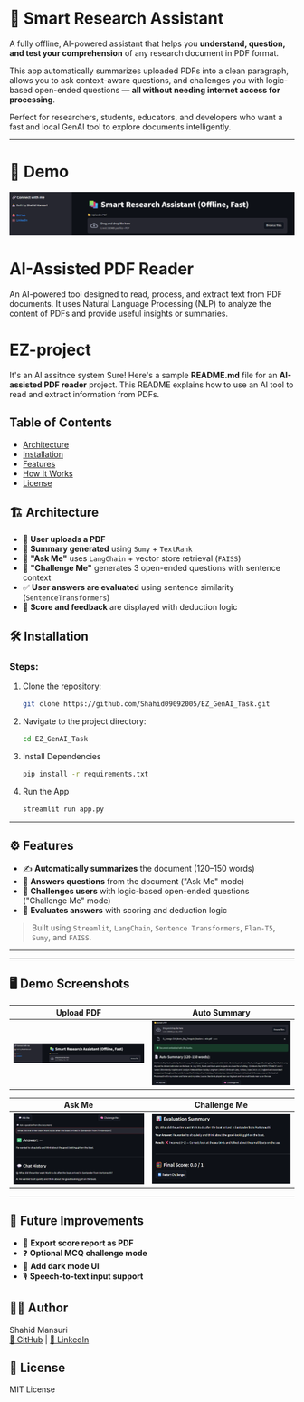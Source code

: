 # 📄 Smart Research Assistant
A fully offline, AI-powered assistant that helps you **understand, question, and test your comprehension** of any research document in PDF format.

This app automatically summarizes uploaded PDFs into a clean paragraph, allows you to ask context-aware questions, and challenges you with logic-based open-ended questions — **all without needing internet access for processing**.

Perfect for researchers, students, educators, and developers who want a fast and local GenAI tool to explore documents intelligently.

---

# 📸 Demo
![App Demo](https://github.com/Shahid09092005/EZ_GenAI_Task/blob/main/assets/image.png)

# AI-Assisted PDF Reader

An AI-powered tool designed to read, process, and extract text from PDF documents. It uses Natural Language Processing (NLP) to analyze the content of PDFs and provide useful insights or summaries.

# EZ-project
It's an AI assitnce system 
Sure! Here's a sample **README.md** file for an **AI-assisted PDF reader** project. This README explains how to use an AI tool to read and extract information from PDFs.

## Table of Contents

* [Architecture](#Architecture)
* [Installation](#Installation)
* [Features](#Features)
* [How It Works](#how-it-works)
* [License](#license)

## 🏗️ Architecture

- 🧾 **User uploads a PDF**
- 📄 **Summary generated** using `Sumy` + `TextRank`
- 💬 **"Ask Me"** uses `LangChain` + vector store retrieval (`FAISS`)
- 🧠 **"Challenge Me"** generates 3 open-ended questions with sentence context
- ✅ **User answers are evaluated** using sentence similarity (`SentenceTransformers`)
- 🧮 **Score and feedback** are displayed with deduction logic


## 🛠 Installation
### Steps:

1. Clone the repository:

   ```bash
   git clone https://github.com/Shahid09092005/EZ_GenAI_Task.git
   ```

2. Navigate to the project directory:

   ```bash
   cd EZ_GenAI_Task
   ```

3. Install Dependencies

   ```bash
   pip install -r requirements.txt
   ```
   
4. Run the App

   ```bash
   streamlit run app.py
   ```

---
## ⚙️ Features
- ✍️ **Automatically summarizes** the document (120–150 words)
- 💬 **Answers questions** from the document ("Ask Me" mode)
- 🧠 **Challenges users** with logic-based open-ended questions ("Challenge Me" mode)
- 🧮 **Evaluates answers** with scoring and deduction logic
> Built using `Streamlit`, `LangChain`, `Sentence Transformers`, `Flan-T5`, `Sumy`, and `FAISS`.

---


---

## 🖥️ Demo Screenshots

| Upload PDF | Auto Summary |
|------------|---------------|
| ![Upload](https://github.com/Shahid09092005/EZ_GenAI_Task/blob/main/assets/image.png) | ![Summary](https://github.com/Shahid09092005/EZ_GenAI_Task/blob/main/assets/summary.png) |

| Ask Me | Challenge Me |
|--------|---------------|
| ![Ask Me](https://github.com/Shahid09092005/EZ_GenAI_Task/blob/main/assets/askMe.png) | ![Challenge](https://github.com/Shahid09092005/EZ_GenAI_Task/blob/main/assets/challangeMe.png) |

---


## 🚧 Future Improvements

- 🧾 **Export score report as PDF**  
- ❓ **Optional MCQ challenge mode**  
- 🌙 **Add dark mode UI**  
- 🎙️ **Speech-to-text input support**

## 👨‍💻 Author
Shahid Mansuri  
[🐙 GitHub](https://github.com/Shahid09092005) | [💼 LinkedIn](https://www.linkedin.com/in/shahid-mansuri-a3b901285)

## 🪪 License
MIT License

